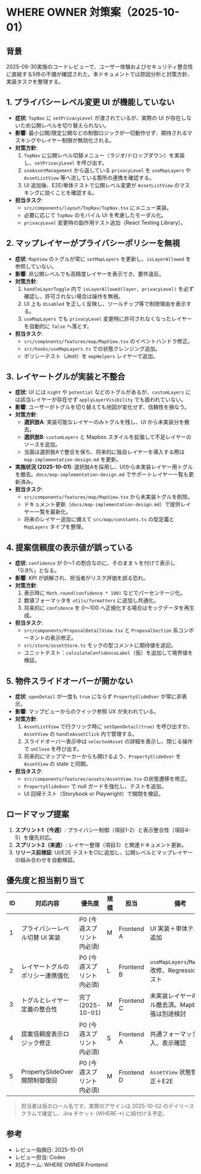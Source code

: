 # WHERE OWNER 対策案（2025-10-01）

## 背景
2025-09-30実施のコードレビューで、ユーザー体験およびセキュリティ整合性に直結する5件の不備が確認された。本ドキュメントでは原因分析と対策方針、実装タスクを整理する。

## 1. プライバシーレベル変更 UI が機能していない
- **症状**: `TopNav` に `setPrivacyLevel` が渡されているが、実際の UI が存在しないため公開レベルを切り替えられない。
- **影響**: 最小公開/限定公開などの制御ロジックが一切動作せず、期待されるマスキングやレイヤー制限が無効化される。
- **対策方針**:
  1. `TopNav` に公開レベル切替メニュー（ラジオ/ドロップダウン）を実装し、`setPrivacyLevel` を呼び出す。
  2. `useAssetManagement` から返している `privacyLevel` を `useMapLayers` や `AssetListView` 等へ流している箇所の連携を確認する。
  3. UI 追加後、E2E/単体テストで公開レベル変更が `AssetListView` のマスキングに効くことを確認する。
- **担当タスク**:
  - `src/components/layout/TopNav/TopNav.tsx` にメニュー実装。
  - 必要に応じて `TopNav` のモバイル UI を考慮したモーダル化。
  - `privacyLevel` 変更時の副作用テスト追加（React Testing Library）。

## 2. マップレイヤーがプライバシーポリシーを無視
- **症状**: `MapView` のトグルが常に `setMapLayers` を更新し、`isLayerAllowed` を参照していない。
- **影響**: 非公開レベルでも高精度レイヤーを表示でき、要件違反。
- **対策方針**:
  1. `handleLayerToggle` 内で `isLayerAllowed(layer, privacyLevel)` を必ず確認し、許可されない場合は操作を無視。
  2. UI 上も `disabled` を正しく反映し、ツールチップ等で制限理由を表示する。
  3. `useMapLayers` でも `privacyLevel` 変更時に許可されなくなったレイヤーを自動的に `false` へ落とす。
- **担当タスク**:
  - `src/components/features/map/MapView.tsx` のイベントハンドラ修正。
  - `src/hooks/useMapLayers.ts` での状態クレンジング追加。
  - ポリシーテスト（Jest）を `mapHelpers` レイヤーで追加。

## 3. レイヤートグルが実装と不整合
- **症状**: UI には `night` や `potential` などのトグルがあるが、`customLayers` には該当レイヤーが存在せず `applyLayerVisibility` でも扱われていない。
- **影響**: ユーザーがトグルを切り替えても地図が変化せず、信頼性を損なう。
- **対策方針**:
  - **選択肢A**: 実装可能なレイヤーのみトグルを残し、UI から未実装分を撤去。
  - **選択肢B**: `customLayers` と Mapbox スタイルを拡張して不足レイヤーのソースを追加。
  - 当面は選択肢Aで整合を保ち、将来的に独自レイヤーを導入する際は `map-implementation-design.md` を更新。
- **実施状況 (2025-10-01)**: 選択肢Aを採用し、UIから未実装レイヤー用トグルを撤去。`docs/map-implementation-design.md` でサポートレイヤー一覧も更新済み。
- **担当タスク**:
  - `src/components/features/map/MapView.tsx` から未実装トグルを削除。
  - ドキュメント更新（`docs/map-implementation-design.md`）で提供レイヤー一覧を最新化。
  - 将来のレイヤー追加に備えて `src/map/constants.ts` の型定義と `MapLayers` タイプを整理。

## 4. 提案信頼度の表示値が誤っている
- **症状**: `confidence` が 0〜1 の割合なのに、そのまま `%` を付けて表示し「0.9%」となる。
- **影響**: KPI が誤解され、担当者がリスク評価を誤る恐れ。
- **対策方針**:
  1. 表示時に `Math.round(confidence * 100)` などでパーセンテージ化。
  2. 数値フォーマッタを `utils/formatters` に追加し共通化。
  3. 将来的に `confidence` を 0〜100 へ正規化する場合はモックデータを再生成。
- **担当タスク**:
  - `src/components/ProposalDetailView.tsx` と `ProposalSection` 系コンポーネントの表示修正。
  - `src/store/assetStore.ts` モックの型コメントに期待値を追記。
  - ユニットテスト：`calculateConfidenceLabel`（仮）を追加して境界値を検証。

## 5. 物件スライドオーバーが開かない
- **症状**: `openDetail` が一度も `true` にならず `PropertySlideOver` が常に非表示。
- **影響**: マップビューからのクイック参照 UX が失われている。
- **対策方針**:
  1. `AssetListView` で行クリック時に `setOpenDetail(true)` を呼び出すか、`AssetView` の `handleAssetClick` 内で管理する。
  2. スライドオーバー表示中は `selectedAsset` の詳細を表示し、閉じる操作で `onClose` を呼び出す。
  3. 将来的にマップマーカーからも開けるよう、`PropertySlideOver` を `AssetView` の state と同期。
- **担当タスク**:
  - `src/components/features/assets/AssetView.tsx` の状態遷移を修正。
  - `PropertySlideOver` で null ガードを強化し、テストを追加。
  - UI 回帰テスト（Storybook or Playwright）で開閉を検証。

## ロードマップ提案
1. **スプリント1（今週）**: プライバシー制御（項目1-2）と表示整合性（項目4-5）を優先対応。
2. **スプリント2（来週）**: レイヤー整理（項目3）と関連ドキュメント更新。
3. **リリース前検証**: UI/E2E テストをCIに追加し、公開レベルとマップレイヤーの組み合わせを自動検証。

## 優先度と担当割り当て
| ID | 対応内容 | 優先度 | 規模 | 担当 | 備考 |
| --- | --- | --- | --- | --- | --- |
| 1 | プライバシーレベル切替 UI 実装 | P0 (今週スプリント内必須) | M | Frontend A | UI 実装＋単体テスト追加 |
| 2 | レイヤートグルのポリシー連携強化 | P0 (今週スプリント内必須) | L | Frontend B | `useMapLayers`/`MapView` 改修、Regression テスト |
| 3 | トグルとレイヤー定義の整合性 | 完了 (2025-10-01) | M | Frontend C | 未実装レイヤーのトグル撤去済。Mapbox拡張は別途検討 |
| 4 | 提案信頼度表示ロジック修正 | P0 (今週スプリント内必須) | S | Frontend A | 共通フォーマッタ導入、表示確認 |
| 5 | PropertySlideOver 開閉制御復旧 | P0 (今週スプリント内必須) | M | Frontend D | `AssetView` 状態管理修正＋E2E |

> 担当者は仮のロール名です。実際のアサインは 2025-10-02 のデイリースクラムで確定し、Jira チケット (WHERE-*) に紐付ける予定。

## 参考
- レビュー指摘日: 2025-10-01
- レビュー担当: Codex
- 対応チーム: WHERE OWNER Frontend
